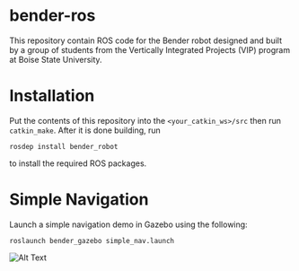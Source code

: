 # bender-ros
This repository contain ROS code for the Bender robot designed and built by a group of students from the Vertically Integrated Projects (VIP) program at Boise State University.

# Installation
Put the contents of this repository into the `<your_catkin_ws>/src` then run `catkin_make`. After it is done building, run
```
rosdep install bender_robot
```
to install the required ROS packages.

# Simple Navigation
Launch a simple navigation demo in Gazebo using the following:
```
roslaunch bender_gazebo simple_nav.launch
```
![Alt Text](https://github.com/{user}/{repo}/raw/master/media/gifs/first-nav.gif)

